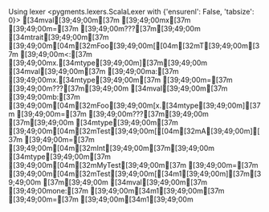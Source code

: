 Using lexer <pygments.lexers.ScalaLexer with {'ensurenl': False, 'tabsize': 0}>
[34mval[39;49;00m[37m [39;49;00mx[37m [39;49;00m=[37m [39;49;00m???[37m[39;49;00m
[34mtrait[39;49;00m[37m [39;49;00m[04m[32mFoo[39;49;00m[[04m[32mT[39;49;00m[37m [39;49;00m<:[37m [39;49;00mx.[34mtype[39;49;00m][37m[39;49;00m
[34mval[39;49;00m[37m [39;49;00ma:[37m [39;49;00mx.[34mtype[39;49;00m[37m [39;49;00m=[37m [39;49;00m???[37m[39;49;00m
[34mval[39;49;00m[37m [39;49;00mb:[37m [39;49;00m[04m[32mFoo[39;49;00m[x.[34mtype[39;49;00m][37m [39;49;00m=[37m [39;49;00m???[37m[39;49;00m
[37m[39;49;00m
[34mtype[39;49;00m[37m [39;49;00m[04m[32mTest[39;49;00m[[04m[32mA[39;49;00m][37m [39;49;00m=[37m [39;49;00m[04m[32mInt[39;49;00m[37m[39;49;00m
[34mtype[39;49;00m[37m [39;49;00m[04m[32mMyTest[39;49;00m[37m [39;49;00m=[37m [39;49;00m[04m[32mTest[39;49;00m[[34m1[39;49;00m][37m[39;49;00m
[37m[39;49;00m
[34mval[39;49;00m[37m [39;49;00mone:[37m [39;49;00m[34m1[39;49;00m[37m [39;49;00m=[37m [39;49;00m[34m1[39;49;00m
